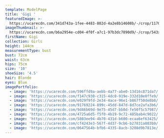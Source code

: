 ```yaml
---
template: ModelPage
title: 'Gigi '
featuredImage: >-
  https://ucarecdn.com/341d743a-1fee-4483-802d-4a2e8b14608b/-/crop/1170x632/0,205/-/preview/
imageThumbnail: >-
  https://ucarecdn.com/b6a2954e-cd04-4f0f-a7c1-97b3dc7890d9/-/crop/543x753/265,0/-/preview/
firstName: Gigi
collection: Girls
height: 144cm
measurementType: bust
bust: 72cm
waist: 63cm
hips: 75cm
size: '10'
shoeSize: '4.5'
hair: Blonde
eyes: Blue
imagePortfolio:
  - image: 'https://ucarecdn.com/596ffd9a-aebb-4a77-abe0-13d16c871da7/'
  - image: 'https://ucarecdn.com/f147c930-c315-4dc0-919e-332d10e0ffe9/'
  - image: 'https://ucarecdn.com/e029f9fd-2e34-4ace-96e1-b867f50de8b8/'
  - image: 'https://ucarecdn.com/91769224-899c-45dd-847d-8d7ce2afa3b6/'
  - image: 'https://ucarecdn.com/9d46b69d-9e75-45d7-bb0d-fe50f5c57987/'
  - image: 'https://ucarecdn.com/4725a6d5-f5f0-4b19-9c72-485bab4c9022/'
  - image: 'https://ucarecdn.com/5803ee94-4b70-431d-b600-ecaa6ef63425/'
  - image: 'https://ucarecdn.com/cf4243e3-567f-4d37-9cb6-b27831a803b9/'
  - image: 'https://ucarecdn.com/0647564b-bfb6-4335-8acb-3208d9b7813e/'
---
```


